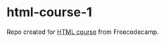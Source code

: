 # html-course-1
Repo created for [HTML course](https://www.youtube.com/watch?v=kUMe1FH4CHE) from Freecodecamp.
